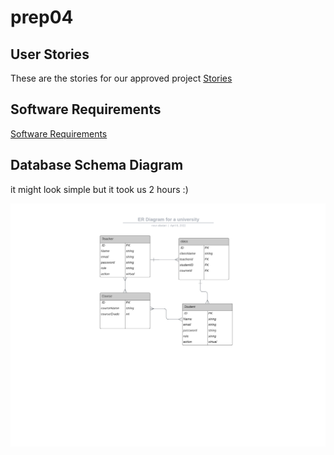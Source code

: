 # prep04

## User Stories

These are the stories for our approved project [Stories](https://trello.com/invite/b/SEjEBv6I/16bc899f12c31ac9347d6690e556a151/student)

## Software Requirements
[Software Requirements](requirements.md)

## Database Schema Diagram
it might look simple but it took us 2 hours :)

![Database ER Diagram](../assets/Database%20ER%20diagram.png)